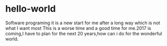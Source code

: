 # hello-world
Software programing it is a new start for me after a long way which is not what I want most
This is a worse time and a good time for me.2017 is coming,I have to plan for the next 20 years,how can i do for the wonderful world.
